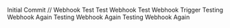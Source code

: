 Initial Commit
// Webhook Test
Test Webhook
Test Webhook Trigger
Testing Webhook Again
Testing Webhook Again
Testing Webhook Again
